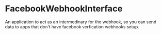 # FacebookWebhookInterface
An application to act as an intermedinary for the webhook, so you can send data to apps that don't have facebook verfication webhooks setup.
